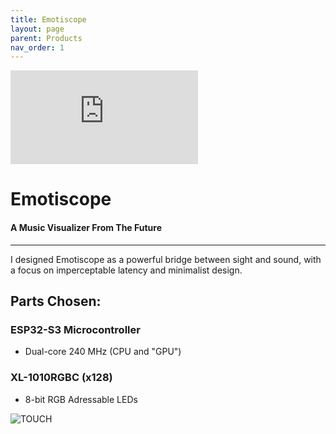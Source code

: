 ```yaml
---
title: Emotiscope
layout: page
parent: Products
nav_order: 1
---
```


<iframe class="youtube-video" src="https://www.youtube.com/embed/n2YH9V63OQo" title="YouTube video player" frameborder="0" allow="accelerometer; autoplay; clipboard-write; encrypted-media; gyroscope; picture-in-picture; web-share" allowfullscreen></iframe>

# Emotiscope

#### A Music Visualizer From The Future

--------------------------------------------

I designed Emotiscope as a powerful bridge between sight and sound, with a focus on imperceptable latency and minimalist design.

## Parts Chosen:

### ESP32-S3 Microcontroller

- Dual-core 240 MHz (CPU and "GPU")

### XL-1010RGBC (x128)

- 8-bit RGB Adressable LEDs


![TOUCH](https://github.com/lixie-labs/emotiscope/blob/main/extras/img/emotiscope_spectrum_crop.jpg?raw=true)